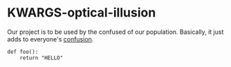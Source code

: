 # KWARGS-optical-illusion

Our project is to be used by the confused of our population. Basically, it just adds to everyone's [confusion](https://www.google.com/search?q=confusion).

```
def foo():
    return "HELLO"
```
